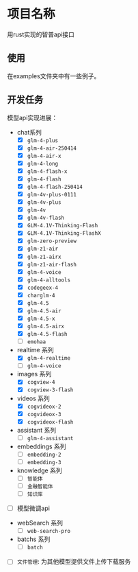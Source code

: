 # 项目名称

用rust实现的智普api接口

## 使用

在examples文件夹中有一些例子。

## 开发任务

模型api实现进展：
- chat系列
  - [x] `glm-4-plus`
  - [x] `glm-4-air-250414`
  - [x] `glm-4-air-x`
  - [x] `glm-4-long`
  - [x] `glm-4-flash-x`
  - [x] `glm-4-flash`
  - [x] `glm-4-flash-250414`
  - [x] `glm-4v-plus-0111`
  - [x] `glm-4v-plus`
  - [x] `glm-4v`
  - [x] `glm-4v-flash`
  - [x] `GLM-4.1V-Thinking-Flash`
  - [x] `GLM-4.1V-Thinking-FlashX`
  - [x] `glm-zero-preview`
  - [x] `glm-z1-air`
  - [x] `glm-z1-airx`
  - [x] `glm-z1-air-flash`
  - [x] `glm-4-voice`
  - [x] `glm-4-alltools`
  - [x] `codegeex-4`
  - [x] `charglm-4`
  - [x] `glm-4.5`
  - [x] `glm-4.5-air`
  - [x] `glm-4.5-x`
  - [x] `glm-4.5-airx`
  - [x] `glm-4.5-flash`
  - [ ] `emohaa`
- realtime 系列
  - [x] `glm-4-realtime`
  - [ ] `glm-4-voice`
- images 系列
  - [x] `cogview-4`
  - [x] `cogview-3-flash`
- videos 系列
  - [x] `cogvideox-2`
  - [x] `cogvideox-3`
  - [x] `cogvideox-flash`
- assistant 系列
  - [ ] `glm-4-assistant`
- embeddings 系列
  - [ ] `embedding-2`
  - [ ] `embedding-3`
- knowledge 系列
  - [ ] `智能体`
  - [ ] `金融智能体`
  - [ ] `知识库`
- [ ] 模型微调api
- webSearch 系列
  - [ ] `web-search-pro`
- batchs 系列
  - [ ] `batch`
- [ ] `文件管理`: 为其他模型提供文件上传下载服务